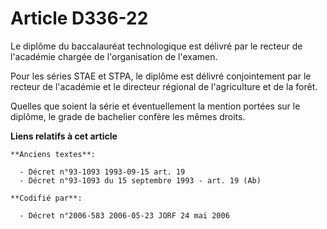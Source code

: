 # Article D336-22

Le diplôme du baccalauréat technologique est délivré par le recteur de l'académie chargée de l'organisation de l'examen.

Pour les séries STAE et STPA, le diplôme est délivré conjointement par le recteur de l'académie et le directeur régional de
l'agriculture et de la forêt.

Quelles que soient la série et éventuellement la mention portées sur le diplôme, le grade de bachelier confère les mêmes
droits.

**Liens relatifs à cet article**

	**Anciens textes**:

	  - Décret n°93-1093 1993-09-15 art. 19
	  - Décret n°93-1093 du 15 septembre 1993 - art. 19 (Ab)

	**Codifié par**:

	  - Décret n°2006-583 2006-05-23 JORF 24 mai 2006
